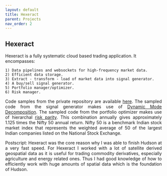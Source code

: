 ```yaml
---
layout: default
title: Hexeract
parent: Projects
nav_order: 2
---
```


## Hexeract 

Hexeract is a fully systematic cloud based trading application. It encompasses:

    1) Data pipelines and websockets for high-frequency market data.
    2) Efficient data storage.
    3) Extract - transform - load of market data into signal generator. 
    4) A buy/sell signal generator.
    5) Portfolio manager/optimizer.
    6) Risk manager.

 

<p align="justify ">
 Code samples from the private repository are available <a href="https://github.com/jsingh-pb10/hexeract"> here</a>. The sampled code from the signal generator makes use of <a href="https://en.wikipedia.org/wiki/Dynamic_mode_decomposition"> Dynamic Mode Decomposition</a>. The sampled code from the portfolio optimizer makes use of hierarchal <a href="https://en.wikipedia.org/wiki/Risk_parity">risk parity</a>. This combination annually gives approximately 1.125 times the Nifty 50 annual return. Nifty 50 is a benchmark Indian stock market index that represents the weighted average of 50 of the largest Indian companies listed on the National Stock Exchange.
 </p>

<p align="justify ">
 Postscript: Hexeract was the core reason why I was able to finish Hudson at a very fast speed. For Hexeract I worked with a lot of satellite derived geospatial data as it is useful for trading commodity derivatives, especially agriculture and energy related ones. Thus I had good knowledge of how to efficiently work with huge amounts of spatial data which is the foundation of Hudson.
</p>